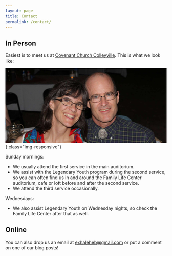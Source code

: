 ```yaml
---
layout: page
title: Contact
permalink: /contact/
---
```


## In Person

Easiest is to meet us at <a href="https://www.google.com/maps/dir/My+Location/3508+Glade+Rd+Colleyville+TX+76034" target="_blank">Covenant Church Colleyville</a>.  This is what we look like:

![Timothy & Sharon Henry](/img/leaders.jpg){:class="img-responsive"}

Sunday mornings:

- We usually attend the first service in the main auditorium.
- We assist with the Legendary Youth program during the second service, so you can often find us in and around the Family Life Center auditorium, cafe or loft before and after the second service.
- We attend the third service occasionally.

Wednesdays:

- We also assist Legendary Youth on Wednesday nights, so check the Family Life Center after that as well.


## Online

You can also drop us an email at <a href="mailto:exhaleheb@gmail.com">exhaleheb@gmail.com</a> or put a comment on one of our blog posts!

